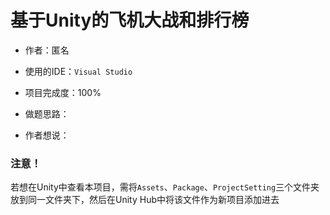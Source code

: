 # 基于Unity的飞机大战和排行榜

- 作者：匿名

- 使用的IDE：`Visual Studio`

- 项目完成度：100%

- 做题思路：

- 作者想说：

### 注意！

若想在Unity中查看本项目，需将`Assets`、`Package`、`ProjectSetting`三个文件夹放到同一文件夹下，然后在Unity Hub中将该文件作为新项目添加进去
